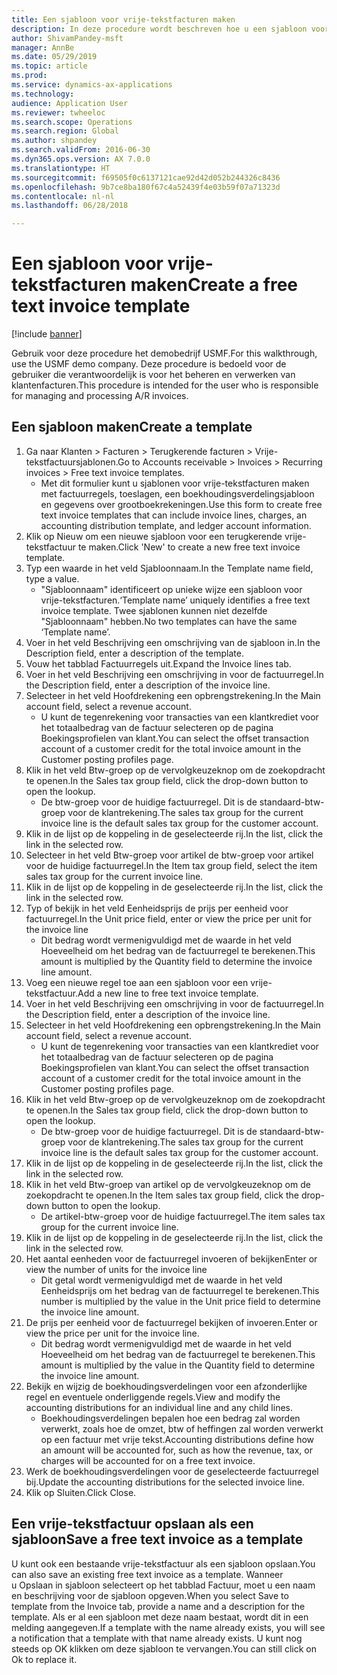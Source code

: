 ```yaml
--- 
title: Een sjabloon voor vrije-tekstfacturen maken
description: In deze procedure wordt beschreven hoe u een sjabloon voor een terugkerende vrije-tekstfactuur maakt.
author: ShivamPandey-msft
manager: AnnBe
ms.date: 05/29/2019
ms.topic: article
ms.prod: 
ms.service: dynamics-ax-applications
ms.technology: 
audience: Application User
ms.reviewer: twheeloc
ms.search.scope: Operations
ms.search.region: Global
ms.author: shpandey
ms.search.validFrom: 2016-06-30
ms.dyn365.ops.version: AX 7.0.0
ms.translationtype: HT
ms.sourcegitcommit: f69505f0c6137121cae92d42d052b244326c8436
ms.openlocfilehash: 9b7ce8ba180f67c4a52439f4e03b59f07a71323d
ms.contentlocale: nl-nl
ms.lasthandoff: 06/28/2018

---
```

# <a name="create-a-free-text-invoice-template"></a><span data-ttu-id="8b07c-103">Een sjabloon voor vrije-tekstfacturen maken</span><span class="sxs-lookup"><span data-stu-id="8b07c-103">Create a free text invoice template</span></span>

[!include [banner](../includes/banner.md)]

<span data-ttu-id="8b07c-104">Gebruik voor deze procedure het demobedrijf USMF.</span><span class="sxs-lookup"><span data-stu-id="8b07c-104">For this walkthrough, use the USMF demo company.</span></span> <span data-ttu-id="8b07c-105">Deze procedure is bedoeld voor de gebruiker die verantwoordelijk is voor het beheren en verwerken van klantenfacturen.</span><span class="sxs-lookup"><span data-stu-id="8b07c-105">This procedure is intended for the user who is responsible for managing and processing A/R invoices.</span></span>

## <a name="create-a-template"></a><span data-ttu-id="8b07c-106">Een sjabloon maken</span><span class="sxs-lookup"><span data-stu-id="8b07c-106">Create a template</span></span>

1. <span data-ttu-id="8b07c-107">Ga naar Klanten > Facturen > Terugkerende facturen > Vrije-tekstfactuursjablonen.</span><span class="sxs-lookup"><span data-stu-id="8b07c-107">Go to Accounts receivable > Invoices > Recurring invoices > Free text invoice templates.</span></span>
    * <span data-ttu-id="8b07c-108">Met dit formulier kunt u sjablonen voor vrije-tekstfacturen maken met factuurregels, toeslagen, een boekhoudingsverdelingsjabloon en gegevens over grootboekrekeningen.</span><span class="sxs-lookup"><span data-stu-id="8b07c-108">Use this form to create free text invoice templates that can include invoice lines, charges, an accounting distribution template, and ledger account information.</span></span>  
2. <span data-ttu-id="8b07c-109">Klik op Nieuw om een nieuwe sjabloon voor een terugkerende vrije-tekstfactuur te maken.</span><span class="sxs-lookup"><span data-stu-id="8b07c-109">Click 'New' to create a new free text invoice template.</span></span>
3. <span data-ttu-id="8b07c-110">Typ een waarde in het veld Sjabloonnaam.</span><span class="sxs-lookup"><span data-stu-id="8b07c-110">In the Template name field, type a value.</span></span>
    * <span data-ttu-id="8b07c-111">"Sjabloonnaam" identificeert op unieke wijze een sjabloon voor vrije-tekstfacturen.</span><span class="sxs-lookup"><span data-stu-id="8b07c-111">‘Template name’ uniquely identifies a free text invoice template.</span></span> <span data-ttu-id="8b07c-112">Twee sjablonen kunnen niet dezelfde "Sjabloonnaam" hebben.</span><span class="sxs-lookup"><span data-stu-id="8b07c-112">No two templates can have the same ‘Template name’.</span></span>  
4. <span data-ttu-id="8b07c-113">Voer in het veld Beschrijving een omschrijving van de sjabloon in.</span><span class="sxs-lookup"><span data-stu-id="8b07c-113">In the Description field, enter a description of the template.</span></span>
5. <span data-ttu-id="8b07c-114">Vouw het tabblad Factuurregels uit.</span><span class="sxs-lookup"><span data-stu-id="8b07c-114">Expand the Invoice lines tab.</span></span>
6. <span data-ttu-id="8b07c-115">Voer in het veld Beschrijving een omschrijving in voor de factuurregel.</span><span class="sxs-lookup"><span data-stu-id="8b07c-115">In the Description field, enter a description of the invoice line.</span></span>
7. <span data-ttu-id="8b07c-116">Selecteer in het veld Hoofdrekening een opbrengstrekening.</span><span class="sxs-lookup"><span data-stu-id="8b07c-116">In the Main account field, select a revenue account.</span></span>
    * <span data-ttu-id="8b07c-117">U kunt de tegenrekening voor transacties van een klantkrediet voor het totaalbedrag van de factuur selecteren op de pagina Boekingsprofielen van klant.</span><span class="sxs-lookup"><span data-stu-id="8b07c-117">You can select the offset transaction account of a customer credit for the total invoice amount in the Customer posting profiles page.</span></span>  
8. <span data-ttu-id="8b07c-118">Klik in het veld Btw-groep op de vervolgkeuzeknop om de zoekopdracht te openen.</span><span class="sxs-lookup"><span data-stu-id="8b07c-118">In the Sales tax group field, click the drop-down button to open the lookup.</span></span>
    * <span data-ttu-id="8b07c-119">De btw-groep voor de huidige factuurregel. Dit is de standaard-btw-groep voor de klantrekening.</span><span class="sxs-lookup"><span data-stu-id="8b07c-119">The sales tax group for the current invoice line is the default sales tax group for the customer account.</span></span>  
9. <span data-ttu-id="8b07c-120">Klik in de lijst op de koppeling in de geselecteerde rij.</span><span class="sxs-lookup"><span data-stu-id="8b07c-120">In the list, click the link in the selected row.</span></span>
10. <span data-ttu-id="8b07c-121">Selecteer in het veld Btw-groep voor artikel de btw-groep voor artikel voor de huidige factuurregel.</span><span class="sxs-lookup"><span data-stu-id="8b07c-121">In the Item tax group field, select the item sales tax group for the current invoice line.</span></span>
11. <span data-ttu-id="8b07c-122">Klik in de lijst op de koppeling in de geselecteerde rij.</span><span class="sxs-lookup"><span data-stu-id="8b07c-122">In the list, click the link in the selected row.</span></span>
12. <span data-ttu-id="8b07c-123">Typ of bekijk in het veld Eenheidsprijs de prijs per eenheid voor factuurregel.</span><span class="sxs-lookup"><span data-stu-id="8b07c-123">In the Unit price field, enter or view the price per unit for the invoice line</span></span>
    * <span data-ttu-id="8b07c-124">Dit bedrag wordt vermenigvuldigd met de waarde in het veld Hoeveelheid om het bedrag van de factuurregel te berekenen.</span><span class="sxs-lookup"><span data-stu-id="8b07c-124">This amount is multiplied by the Quantity field to determine the invoice line amount.</span></span>  
13. <span data-ttu-id="8b07c-125">Voeg een nieuwe regel toe aan een sjabloon voor een vrije-tekstfactuur.</span><span class="sxs-lookup"><span data-stu-id="8b07c-125">Add a new line to free text invoice template.</span></span>
14. <span data-ttu-id="8b07c-126">Voer in het veld Beschrijving een omschrijving in voor de factuurregel.</span><span class="sxs-lookup"><span data-stu-id="8b07c-126">In the Description field, enter a description of the invoice line.</span></span>
15. <span data-ttu-id="8b07c-127">Selecteer in het veld Hoofdrekening een opbrengstrekening.</span><span class="sxs-lookup"><span data-stu-id="8b07c-127">In the Main account field, select a revenue account.</span></span>
    * <span data-ttu-id="8b07c-128">U kunt de tegenrekening voor transacties van een klantkrediet voor het totaalbedrag van de factuur selecteren op de pagina Boekingsprofielen van klant.</span><span class="sxs-lookup"><span data-stu-id="8b07c-128">You can select the offset transaction account of a customer credit for the total invoice amount in the Customer posting profiles page.</span></span>  
16. <span data-ttu-id="8b07c-129">Klik in het veld Btw-groep op de vervolgkeuzeknop om de zoekopdracht te openen.</span><span class="sxs-lookup"><span data-stu-id="8b07c-129">In the Sales tax group field, click the drop-down button to open the lookup.</span></span>
    * <span data-ttu-id="8b07c-130">De btw-groep voor de huidige factuurregel. Dit is de standaard-btw-groep voor de klantrekening.</span><span class="sxs-lookup"><span data-stu-id="8b07c-130">The sales tax group for the current invoice line is the default sales tax group for the customer account.</span></span>  
17. <span data-ttu-id="8b07c-131">Klik in de lijst op de koppeling in de geselecteerde rij.</span><span class="sxs-lookup"><span data-stu-id="8b07c-131">In the list, click the link in the selected row.</span></span>
18. <span data-ttu-id="8b07c-132">Klik in het veld Btw-groep van artikel op de vervolgkeuzeknop om de zoekopdracht te openen.</span><span class="sxs-lookup"><span data-stu-id="8b07c-132">In the Item sales tax group field, click the drop-down button to open the lookup.</span></span>
    * <span data-ttu-id="8b07c-133">De artikel-btw-groep voor de huidige factuurregel.</span><span class="sxs-lookup"><span data-stu-id="8b07c-133">The item sales tax group for the current invoice line.</span></span>  
19. <span data-ttu-id="8b07c-134">Klik in de lijst op de koppeling in de geselecteerde rij.</span><span class="sxs-lookup"><span data-stu-id="8b07c-134">In the list, click the link in the selected row.</span></span>
20. <span data-ttu-id="8b07c-135">Het aantal eenheden voor de factuurregel invoeren of bekijken</span><span class="sxs-lookup"><span data-stu-id="8b07c-135">Enter or view the number of units for the invoice line</span></span>
    * <span data-ttu-id="8b07c-136">Dit getal wordt vermenigvuldigd met de waarde in het veld Eenheidsprijs om het bedrag van de factuurregel te berekenen.</span><span class="sxs-lookup"><span data-stu-id="8b07c-136">This number is multiplied by the value in the Unit price field to determine the invoice line amount.</span></span>  
21. <span data-ttu-id="8b07c-137">De prijs per eenheid voor de factuurregel bekijken of invoeren.</span><span class="sxs-lookup"><span data-stu-id="8b07c-137">Enter or view the price per unit for the invoice line.</span></span> 
    * <span data-ttu-id="8b07c-138">Dit bedrag wordt vermenigvuldigd met de waarde in het veld Hoeveelheid om het bedrag van de factuurregel te berekenen.</span><span class="sxs-lookup"><span data-stu-id="8b07c-138">This amount is multiplied by the value in the Quantity field to determine the invoice line amount.</span></span>  
22. <span data-ttu-id="8b07c-139">Bekijk en wijzig de boekhoudingsverdelingen voor een afzonderlijke regel en eventuele onderliggende regels.</span><span class="sxs-lookup"><span data-stu-id="8b07c-139">View and modify the accounting distributions for an individual line and any child lines.</span></span>
    * <span data-ttu-id="8b07c-140">Boekhoudingsverdelingen bepalen hoe een bedrag zal worden verwerkt, zoals hoe de omzet, btw of heffingen zal worden verwerkt op een factuur met vrije tekst.</span><span class="sxs-lookup"><span data-stu-id="8b07c-140">Accounting distributions define how an amount will be accounted for, such as how the revenue, tax, or charges will be accounted for on a free text invoice.</span></span>  
23. <span data-ttu-id="8b07c-141">Werk de boekhoudingsverdelingen voor de geselecteerde factuurregel bij.</span><span class="sxs-lookup"><span data-stu-id="8b07c-141">Update the accounting distributions for the selected invoice line.</span></span>
24. <span data-ttu-id="8b07c-142">Klik op Sluiten.</span><span class="sxs-lookup"><span data-stu-id="8b07c-142">Click Close.</span></span>

## <a name="save-a-free-text-invoice-as-a-template"></a><span data-ttu-id="8b07c-143">Een vrije-tekstfactuur opslaan als een sjabloon</span><span class="sxs-lookup"><span data-stu-id="8b07c-143">Save a free text invoice as a template</span></span>
<span data-ttu-id="8b07c-144">U kunt ook een bestaande vrije-tekstfactuur als een sjabloon opslaan.</span><span class="sxs-lookup"><span data-stu-id="8b07c-144">You can also save an existing free text invoice as a template.</span></span> <span data-ttu-id="8b07c-145">Wanneer u Opslaan in sjabloon selecteert op het tabblad Factuur, moet u een naam en beschrijving voor de sjabloon opgeven.</span><span class="sxs-lookup"><span data-stu-id="8b07c-145">When you select Save to template from the Invoice tab, provide a name and a description for the template.</span></span> <span data-ttu-id="8b07c-146">Als er al een sjabloon met deze naam bestaat, wordt dit in een melding aangegeven.</span><span class="sxs-lookup"><span data-stu-id="8b07c-146">If a template with the name already exists, you will see a notification that a template with that name already exists.</span></span> <span data-ttu-id="8b07c-147">U kunt nog steeds op OK klikken om deze sjabloon te vervangen.</span><span class="sxs-lookup"><span data-stu-id="8b07c-147">You can still click on Ok to replace it.</span></span> 

